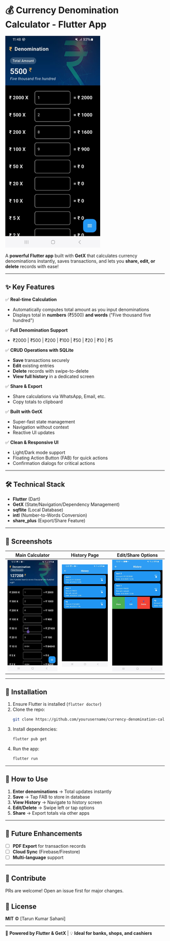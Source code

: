 # 💰 Currency Denomination Calculator - Flutter App  

<img src="https://github.com/Tarun8433/Preview-Tech/blob/main/assets/images/app_img1.jpeg" width="300" alt="App Screenshot">

A **powerful Flutter app** built with **GetX** that calculates currency denominations instantly, saves transactions, and lets you **share, edit, or delete** records with ease!  

---

## ✨ Key Features  

✅ **Real-time Calculation**  
- Automatically computes total amount as you input denominations  
- Displays total in **numbers** (₹5500) **and words** ("Five thousand five hundred")  

✅ **Full Denomination Support**  
- ₹2000 | ₹500 | ₹200 | ₹100 | ₹50 | ₹20 | ₹10 | ₹5  

✅ **CRUD Operations with SQLite**  
- **Save** transactions securely  
- **Edit** existing entries  
- **Delete** records with swipe-to-delete  
- **View full history** in a dedicated screen  

✅ **Share & Export**  
- Share calculations via WhatsApp, Email, etc.  
- Copy totals to clipboard  

✅ **Built with GetX**  
- Super-fast state management  
- Navigation without context  
- Reactive UI updates  

✅ **Clean & Responsive UI**  
- Light/Dark mode support  
- Floating Action Button (FAB) for quick actions  
- Confirmation dialogs for critical actions  

---

## 🛠️ Technical Stack  

- **Flutter** (Dart)  
- **GetX** (State/Navigation/Dependency Management)  
- **sqflite** (Local Database)  
- **intl** (Number-to-Words Conversion)  
- **share_plus** (Export/Share Feature)  

---

## 📸 Screenshots  


| Main Calculator | History Page | Edit/Share Options |  
|-----------------|--------------|--------------------|  
| <img src="https://github.com/Tarun8433/Preview-Tech/blob/main/assets/images/home.jpeg" width="300" alt="App Screenshot"> | <img src="https://github.com/Tarun8433/Preview-Tech/blob/main/assets/images/history.jpeg" width="300" alt="App Screenshot"> | <img src="https://github.com/Tarun8433/Preview-Tech/blob/main/assets/images/edit.jpeg" width="300" alt="App Screenshot"> |  

---

## 🚀 Installation  

1. Ensure Flutter is installed (`flutter doctor`)  
2. Clone the repo:  
   ```bash
   git clone https://github.com/yourusername/currency-denomination-calculator.git
   ```
3. Install dependencies:  
   ```bash
   flutter pub get
   ```
4. Run the app:  
   ```bash
   flutter run
   ```

---

## 📝 How to Use  

1. **Enter denominations** → Total updates instantly  
2. **Save** → Tap FAB to store in database  
3. **View History** → Navigate to history screen  
4. **Edit/Delete** → Swipe left or tap options  
5. **Share** → Export totals via other apps  

---

## 🔧 Future Enhancements  

- [ ] **PDF Export** for transaction records  
- [ ] **Cloud Sync** (Firebase/Firestore)  
- [ ] **Multi-language** support  

---

## 🤝 Contribute  

PRs are welcome! Open an issue first for major changes.  

## 📜 License  

**MIT** © [Tarun Kumar Sahani]  

---

🚀 **Powered by Flutter & GetX** | 💡 **Ideal for banks, shops, and cashiers**
